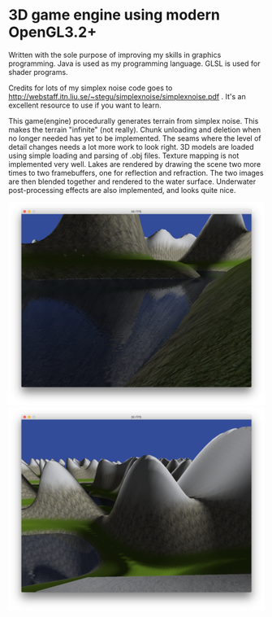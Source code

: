 # 3D game engine using modern OpenGL3.2+ 
Written with the sole purpose of improving my skills in graphics programming.
Java is used as my programming language. GLSL is used for shader programs.

Credits for lots of my simplex noise code goes to http://webstaff.itn.liu.se/~stegu/simplexnoise/simplexnoise.pdf . It's an excellent resource to use if you want to learn.

This game(engine) procedurally generates terrain from simplex noise. This makes the terrain "infinite" (not really). Chunk unloading and deletion when no longer needed has yet to be implemented. The seams where the level of detail changes needs a lot more work to look right. 
3D models are loaded using simple loading and parsing of .obj files. Texture mapping is not implemented very well.
Lakes are rendered by drawing the scene two more times to two framebuffers, one for reflection and refraction. The two images are then blended together and rendered to the water surface. Underwater post-processing effects are also implemented, and looks quite nice.

<img src="screenshots/screenshot_1.png" />
<img src="screenshots/screenshot_2.png" />
